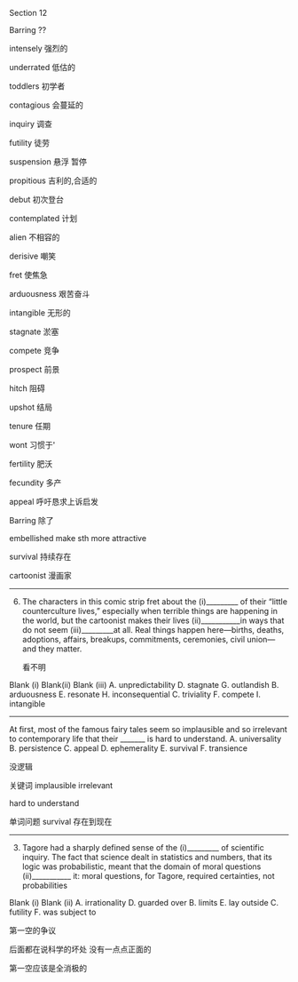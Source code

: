 Section 12

Barring	??

intensely	强烈的

underrated	低估的

toddlers	初学者

contagious	会蔓延的

inquiry	调查

futility	徒劳

suspension	悬浮 暂停

propitious	吉利的,合适的

debut	初次登台

contemplated	计划

alien	不相容的

derisive	嘲笑

fret	使焦急

arduousness	艰苦奋斗

intangible	无形的

stagnate	淤塞

compete	竞争

prospect	前景

hitch	阻碍

upshot	结局

tenure	任期

wont	习惯于'

fertility	肥沃

fecundity	多产

appeal	呼吁恳求上诉启发

Barring	除了

embellished	make sth more attractive

survival	持续存在

cartoonist	漫画家



---

6. The characters in this comic strip fret about the (i)_________ of their “little counterculture lives,” especially when terrible things are happening in the world, but the cartoonist makes their lives (ii)___________in ways that do not seem (iii)_________at all. Real things happen here—births, deaths, adoptions, affairs, breakups, commitments, ceremonies, civil union—and they matter.

   看不明

Blank (i) Blank(ii) Blank (iii)
A. unpredictability D. stagnate G. outlandish
B. arduousness E. resonate H. inconsequential
C. triviality F. compete I. intangible

---

At first, most of the famous fairy tales seem so implausible and so irrelevant to contemporary life that their _______ is hard to understand.
A. universality
B. persistence
C. appeal
D. ephemerality
E. survival
F. transience

没逻辑

关键词 implausible irrelevant 

hard to understand 

单词问题 survival 存在到现在

----

3. Tagore had a sharply defined sense of the (i)_________ of scientific inquiry. The fact that science dealt in statistics and numbers, that its logic was probabilistic, meant that the domain of moral questions (ii)___________ it: moral questions, for Tagore, required certainties, not probabilities

Blank (i) Blank (ii)
A. irrationality D. guarded over
B. limits E. lay outside
C. futility F. was subject to

第一空的争议



后面都在说科学的坏处  没有一点点正面的

第一空应该是全消极的

